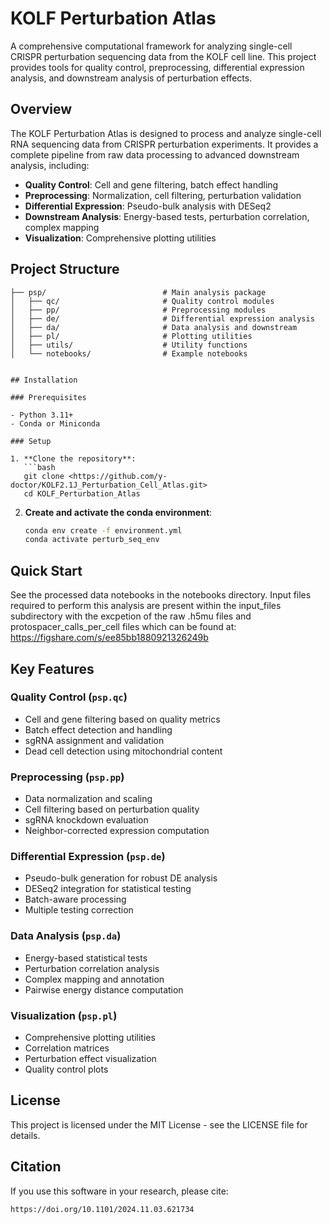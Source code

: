 # KOLF Perturbation Atlas

A comprehensive computational framework for analyzing single-cell CRISPR perturbation sequencing data from the KOLF cell line. This project provides tools for quality control, preprocessing, differential expression analysis, and downstream analysis of perturbation effects.

## Overview

The KOLF Perturbation Atlas is designed to process and analyze single-cell RNA sequencing data from CRISPR perturbation experiments. It provides a complete pipeline from raw data processing to advanced downstream analysis, including:

- **Quality Control**: Cell and gene filtering, batch effect handling
- **Preprocessing**: Normalization, cell filtering, perturbation validation
- **Differential Expression**: Pseudo-bulk analysis with DESeq2
- **Downstream Analysis**: Energy-based tests, perturbation correlation, complex mapping
- **Visualization**: Comprehensive plotting utilities

## Project Structure

```
├── psp/                          # Main analysis package
│   ├── qc/                       # Quality control modules
│   ├── pp/                       # Preprocessing modules
│   ├── de/                       # Differential expression analysis
│   ├── da/                       # Data analysis and downstream 
│   ├── pl/                       # Plotting utilities
│   ├── utils/                    # Utility functions
│   └── notebooks/                # Example notebooks


## Installation

### Prerequisites

- Python 3.11+
- Conda or Miniconda

### Setup

1. **Clone the repository**:
   ```bash
   git clone <https://github.com/y-doctor/KOLF2.1J_Perturbation_Cell_Atlas.git>
   cd KOLF_Perturbation_Atlas
   ```

2. **Create and activate the conda environment**:
   ```bash
   conda env create -f environment.yml
   conda activate perturb_seq_env
   ```

## Quick Start

See the processed data notebooks in the notebooks directory. Input files required to perform this analysis are present within the input_files subdirectory with the excpetion of the raw .h5mu files and protospacer_calls_per_cell files which can be found at: https://figshare.com/s/ee85bb1880921326249b

## Key Features

### Quality Control (`psp.qc`)
- Cell and gene filtering based on quality metrics
- Batch effect detection and handling
- sgRNA assignment and validation
- Dead cell detection using mitochondrial content

### Preprocessing (`psp.pp`)
- Data normalization and scaling
- Cell filtering based on perturbation quality
- sgRNA knockdown evaluation
- Neighbor-corrected expression computation

### Differential Expression (`psp.de`)
- Pseudo-bulk generation for robust DE analysis
- DESeq2 integration for statistical testing
- Batch-aware processing
- Multiple testing correction

### Data Analysis (`psp.da`)
- Energy-based statistical tests
- Perturbation correlation analysis
- Complex mapping and annotation
- Pairwise energy distance computation

### Visualization (`psp.pl`)
- Comprehensive plotting utilities
- Correlation matrices
- Perturbation effect visualization
- Quality control plots


## License

This project is licensed under the MIT License - see the LICENSE file for details.

## Citation

If you use this software in your research, please cite:

```
https://doi.org/10.1101/2024.11.03.621734
```
